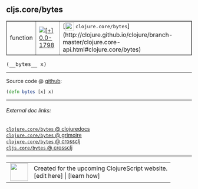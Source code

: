 ## cljs.core/bytes



 <table border="1">
<tr>
<td>function</td>
<td><a href="https://github.com/cljsinfo/cljs-api-docs/tree/0.0-1798"><img valign="middle" alt="[+] 0.0-1798" title="Added in 0.0-1798" src="https://img.shields.io/badge/+-0.0--1798-lightgrey.svg"></a> </td>
<td>
[<img height="24px" valign="middle" src="http://i.imgur.com/1GjPKvB.png"> <samp>clojure.core/bytes</samp>](http://clojure.github.io/clojure/branch-master/clojure.core-api.html#clojure.core/bytes)
</td>
</tr>
</table>


 <samp>
(__bytes__ x)<br>
</samp>

---







Source code @ [github](https://github.com/clojure/clojurescript/blob/r3208/src/cljs/cljs/core.cljs#L2320):

```clj
(defn bytes [x] x)
```

<!--
Repo - tag - source tree - lines:

 <pre>
clojurescript @ r3208
└── src
    └── cljs
        └── cljs
            └── <ins>[core.cljs:2320](https://github.com/clojure/clojurescript/blob/r3208/src/cljs/cljs/core.cljs#L2320)</ins>
</pre>

-->

---



###### External doc links:

[`clojure.core/bytes` @ clojuredocs](http://clojuredocs.org/clojure.core/bytes)<br>
[`clojure.core/bytes` @ grimoire](http://conj.io/store/v1/org.clojure/clojure/1.7.0-beta3/clj/clojure.core/bytes/)<br>
[`clojure.core/bytes` @ crossclj](http://crossclj.info/fun/clojure.core/bytes.html)<br>
[`cljs.core/bytes` @ crossclj](http://crossclj.info/fun/cljs.core.cljs/bytes.html)<br>

---

 <table>
<tr><td>
<img valign="middle" align="right" width="48px" src="http://i.imgur.com/Hi20huC.png">
</td><td>
Created for the upcoming ClojureScript website.<br>
[edit here] | [learn how]
</td></tr></table>

[edit here]:https://github.com/cljsinfo/cljs-api-docs/blob/master/cljsdoc/cljs.core_bytes.cljsdoc
[learn how]:https://github.com/cljsinfo/cljs-api-docs/wiki/cljsdoc-files

<!--

This information was too distracting to show to readers, but I'll leave it
commented here since it is helpful to:

- pretty-print the data used to generate this document
- and show how to retrieve that data



The API data for this symbol:

```clj
{:ns "cljs.core",
 :name "bytes",
 :signature ["[x]"],
 :history [["+" "0.0-1798"]],
 :type "function",
 :full-name-encode "cljs.core_bytes",
 :source {:code "(defn bytes [x] x)",
          :title "Source code",
          :repo "clojurescript",
          :tag "r3208",
          :filename "src/cljs/cljs/core.cljs",
          :lines [2320]},
 :full-name "cljs.core/bytes",
 :clj-symbol "clojure.core/bytes"}

```

Retrieve the API data for this symbol:

```clj
;; from Clojure REPL
(require '[clojure.edn :as edn])
(-> (slurp "https://raw.githubusercontent.com/cljsinfo/cljs-api-docs/catalog/cljs-api.edn")
    (edn/read-string)
    (get-in [:symbols "cljs.core/bytes"]))
```

-->
